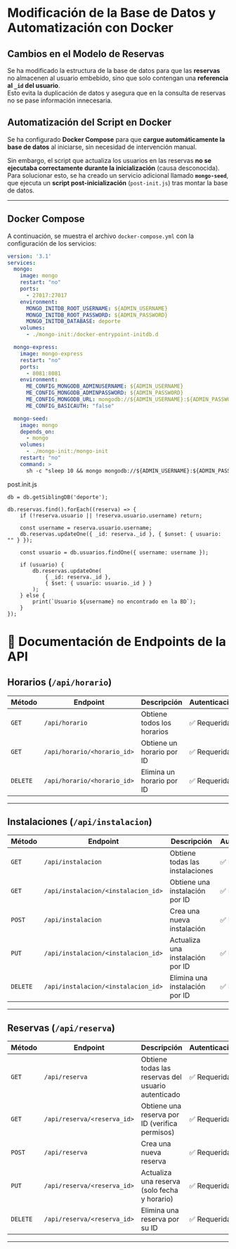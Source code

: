 # Modificación de la Base de Datos y Automatización con Docker

## Cambios en el Modelo de Reservas  
Se ha modificado la estructura de la base de datos para que las **reservas** no almacenen al usuario embebido, sino que solo contengan una **referencia al `_id` del usuario**.  
Esto evita la duplicación de datos y asegura que en la consulta de reservas no se pase información innecesaria.

## Automatización del Script en Docker  
Se ha configurado **Docker Compose** para que **cargue automáticamente la base de datos** al iniciarse, sin necesidad de intervención manual.

Sin embargo, el script que actualiza los usuarios en las reservas **no se ejecutaba correctamente durante la inicialización** (causa desconocida).  
Para solucionar esto, se ha creado un servicio adicional llamado **`mongo-seed`**, que ejecuta un **script post-inicialización** (`post-init.js`) tras montar la base de datos.

---

## Docker Compose  
A continuación, se muestra el archivo `docker-compose.yml` con la configuración de los servicios:

```yaml
version: '3.1'
services:
  mongo:
    image: mongo
    restart: "no"
    ports: 
      - 27017:27017
    environment:
      MONGO_INITDB_ROOT_USERNAME: ${ADMIN_USERNAME}
      MONGO_INITDB_ROOT_PASSWORD: ${ADMIN_PASSWORD}
      MONGO_INITDB_DATABASE: deporte 
    volumes:
      - ./mongo-init:/docker-entrypoint-initdb.d  

  mongo-express:
    image: mongo-express
    restart: "no"
    ports:
      - 8081:8081
    environment:
      ME_CONFIG_MONGODB_ADMINUSERNAME: ${ADMIN_USERNAME}      
      ME_CONFIG_MONGODB_ADMINPASSWORD: ${ADMIN_PASSWORD}
      ME_CONFIG_MONGODB_URL: mongodb://${ADMIN_USERNAME}:${ADMIN_PASSWORD}@mongo:27017/
      ME_CONFIG_BASICAUTH: "false"

  mongo-seed:
    image: mongo
    depends_on:
      - mongo
    volumes:
      - ./mongo-init:/mongo-init
    restart: "no"
    command: >
      sh -c "sleep 10 && mongo mongodb://${ADMIN_USERNAME}:${ADMIN_PASSWORD}@mongo:27017/deporte /mongo-init/post-init.js"
```

post.init.js
```
db = db.getSiblingDB('deporte');

db.reservas.find().forEach((reserva) => {
    if (!reserva.usuario || !reserva.usuario.username) return; 

    const username = reserva.usuario.username; 
    db.reservas.updateOne({ _id: reserva._id }, { $unset: { usuario: "" } }); 

    const usuario = db.usuarios.findOne({ username: username });

    if (usuario) {
        db.reservas.updateOne(
            { _id: reserva._id },
            { $set: { usuario: usuario._id } }
        );
    } else {
        print(`Usuario ${username} no encontrado en la BD`);
    }
});
```

# 📌 Documentación de Endpoints de la API

## **Horarios (`/api/horario`)**
| Método  | Endpoint                      | Descripción                          | Autenticación |
|---------|--------------------------------|--------------------------------------|---------------|
| `GET`   | `/api/horario`                 | Obtiene todos los horarios          | ✅ Requerida  |
| `GET`   | `/api/horario/<horario_id>`    | Obtiene un horario por ID           | ✅ Requerida  |
| `DELETE`| `/api/horario/<horario_id>`    | Elimina un horario por ID           | ✅ Requerida  |

---

## **Instalaciones (`/api/instalacion`)**
| Método  | Endpoint                           | Descripción                           | Autenticación |
|---------|------------------------------------|---------------------------------------|---------------|
| `GET`   | `/api/instalacion`                 | Obtiene todas las instalaciones      | ✅ Requerida  |
| `GET`   | `/api/instalacion/<instalacion_id>` | Obtiene una instalación por ID       | ✅ Requerida  |
| `POST`  | `/api/instalacion`                 | Crea una nueva instalación           | ✅ Requerida  |
| `PUT`   | `/api/instalacion/<instalacion_id>` | Actualiza una instalación por ID     | ✅ Requerida  |
| `DELETE`| `/api/instalacion/<instalacion_id>` | Elimina una instalación por ID       | ✅ Requerida  |

---

## **Reservas (`/api/reserva`)**
| Método  | Endpoint                     | Descripción                                        | Autenticación |
|---------|------------------------------|--------------------------------------------------|---------------|
| `GET`   | `/api/reserva`                | Obtiene todas las reservas del usuario autenticado | ✅ Requerida  |
| `GET`   | `/api/reserva/<reserva_id>`   | Obtiene una reserva por ID (verifica permisos)   | ✅ Requerida  |
| `POST`  | `/api/reserva`                | Crea una nueva reserva                           | ✅ Requerida  |
| `PUT`   | `/api/reserva/<reserva_id>`   | Actualiza una reserva (solo fecha y horario)    | ✅ Requerida  |
| `DELETE`| `/api/reserva/<reserva_id>`   | Elimina una reserva por su ID                   | ✅ Requerida  |

---

